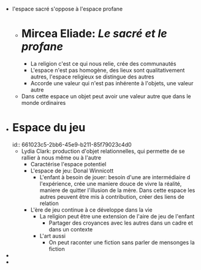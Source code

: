 - l'espace sacré s'oppose à l'espace profane
	- # Mircea Eliade: *Le sacré et le profane*
		- La religion c'est ce qui nous relie, crée des communautés
		- L'espace n'est pas homogène, des lieux sont qualitativement autres, l'espace religieux se distingue des autres
		- Accorde une valeur qui n'est pas inhérente à l'objets, une valeur autre
	- Dans cette espace un objet peut avoir une valeur autre que dans le monde ordinaires
- # Espace du jeu
  id:: 661023c5-2bb6-45e9-b211-85f79023c4d0
	- Lydia Clark: production d'objet relationnelles, qui permette de se rallier à nous même ou à l'autre
		- Caractérise l'espace potentiel
		- L'espace de jeu: Donal Winnicott
			- L'enfant à besoin de jouer: besoin d'une are intermédiaire d l'expérience, crée une maniere douce de vivre la réalité, maniere de quitter l'illusion de la mère.
			  Dans cette espace les autres peuvent être mis à contribution, créer des liens de relation
		- L'ère de jeu continue à ce développe dans la vie
			- La religion peut être une extension de l'aire de jeu de l'enfant
				- Partager des croyances avec les autres dans un cadre et dans un contexte
			- L'art aussi
				- On peut raconter une fiction sans parler de mensonges la fiction
-
-